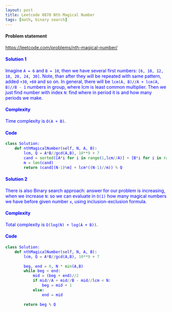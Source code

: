 ```yaml
---
layout: post
title: Leetcode 0878 Nth Magical Number
tags: [math, binary search]
---
```


#### Problem statement

<a href="https://leetcode.com/problems/nth-magical-number/"> <font color = blue>https://leetcode.com/problems/nth-magical-number/

#### Solution 1
Imagine `A = 6` and `B = 10`, then we have several first numbers: `[6, 10, 12, 18, 20, 24, 30]`. Note, than after they will be repeated with same pattern, added `+30`, `+60` and so on. In general, there will be `lcm(A, B)//A + lcm(A, B)//B - 1` numbers in group, where lcm is least common multiplier. Then we just find number with index `N`: find where in period it is and how many periods we make.

#### Complexity
Time complexity is `O(A + B)`.

#### Code
```python
class Solution:
    def nthMagicalNumber(self, N, A, B):
        lcm, Q = A*B//gcd(A,B), 10**9 + 7
        cand = sorted([A*i for i in range(1,lcm//A)] + [B*i for i in range(1,lcm//B+1)])
        m = len(cand)
        return (cand[(N-1)%m] + lcm*((N-1)//m)) % Q
```


#### Solution 2
There is also Binary search approach: answer for our problem is increasing, when we increase `N`: so we can evaluate in `O(1)` how many magical numbers we have before given number `x`, using inclusion-exclusion formula.

#### Complexity
Total complexity is `O(log(N) + log(A + B))`.

#### Code
```python
class Solution:
    def nthMagicalNumber(self, N, A, B):
        lcm, Q = A*B//gcd(A,B), 10**9 + 7
        
        beg, end = 0, N * min(A,B)
        while beg < end:
            mid = (beg + end)//2
            if mid//A + mid//B - mid//lcm < N:
                beg = mid + 1
            else:
                end = mid
        
        return beg % Q
```

